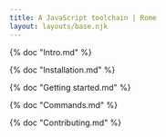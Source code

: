 ```yaml
---
title: A JavaScript toolchain | Rome
layout: layouts/base.njk
---
```


{% doc "Intro.md" %}

{% doc "Installation.md" %}

{% doc "Getting started.md" %}

{% doc "Commands.md" %}

{% doc "Contributing.md" %}